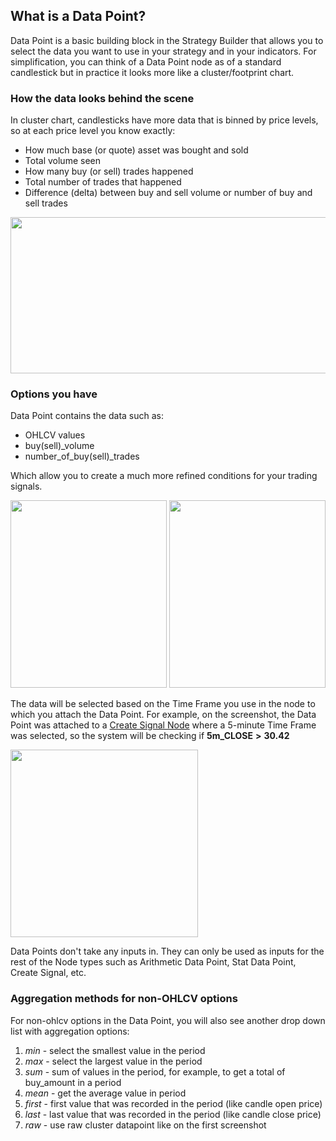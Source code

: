 ## What is a Data Point?

Data Point is a basic building block in the Strategy Builder that allows you to select the data you want to use in 
your strategy and in your indicators. For simplification, you can think of a Data Point node as of a standard candlestick 
but in practice it looks more like a cluster/footprint chart.

### How the data looks behind the scene
In cluster chart, candlesticks have more data that is binned by price levels, so at each price level you know exactly:

* How much base (or quote) asset was bought and sold
* Total volume seen
* How many buy (or sell) trades happened
* Total number of trades that happened
* Difference (delta) between buy and sell volume or number of buy and sell trades

<img src="/data_nodes/images/cluster_chart_example.png" width="550" height="250" />   

### Options you have
Data Point contains the data such as:

- OHLCV values
- buy(sell)_volume
- number_of_buy(sell)_trades

Which allow you to create a much more refined conditions for your trading signals.

<img src="/data_nodes/images/data_point_ohlcv.png" width="250" height="300" />     
<img src="/data_nodes/images/data_point_not_ohlcv.png" width="250" height="300" />

The data will be selected based on the Time Frame you use in the node to which you attach the Data Point. For example,
on the screenshot, the Data Point was attached to a [Create Signal Node](C:\Users\win_d\PycharmProjects\base_systems\MQ_Guides\What_Is_Guides\strategy_nodes\Create_Signal.md)
where a 5-minute Time Frame was selected, so the system will be checking if **5m_CLOSE** **>** **30.42**

<img src="/data_nodes/images/data_point_tf_example.png" width="300" height="300" />

Data Points don't take any inputs in. They can only be used as inputs for the rest of the Node types such as Arithmetic 
Data Point, Stat Data Point, Create Signal, etc.

### Aggregation methods for non-OHLCV options
For non-ohlcv options in the Data Point, you will also see another drop down list with aggregation options:

1. _min_ - select the smallest value in the period
2. _max_ - select the largest value in the period
3. _sum_ - sum of values in the period, for example, to get a total of buy_amount in a period
4. _mean_ - get the average value in period
5. _first_ - first value that was recorded in the period (like candle open price)
6. _last_ - last value that was recorded in the period (like candle close price)
7. _raw_ - use raw cluster datapoint like on the first screenshot

